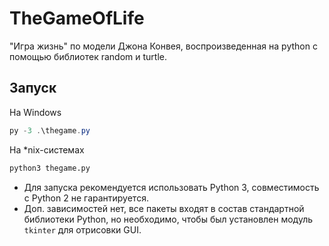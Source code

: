 # TheGameOfLife

"Игра жизнь" по модели Джона Конвея, воспроизведенная на python с помощью библиотек random и turtle.

## Запуск

На Windows

```powershell
py -3 .\thegame.py
```

На *nix-системах

```bash
python3 thegame.py 
```

* Для запуска рекомендуется использовать Python 3, совместимость с Python 2 не гарантируется.
* Доп. зависимостей нет, все пакеты входят в состав стандартной библиотеки Python, но необходимо, чтобы был установлен модуль `tkinter` для отрисовки GUI.

